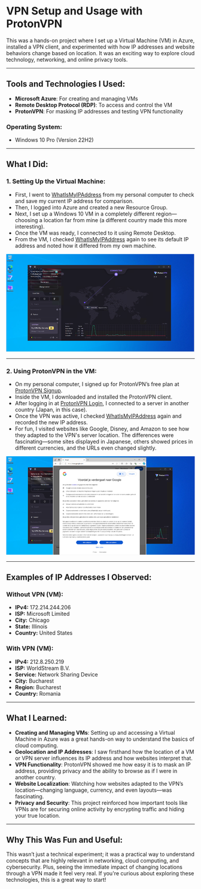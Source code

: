 # VPN Setup and Usage with ProtonVPN

This was a hands-on project where I set up a Virtual Machine (VM) in Azure, installed a VPN client, and experimented with how IP addresses and website behaviors change based on location. It was an exciting way to explore cloud technology, networking, and online privacy tools.

---

## **Tools and Technologies I Used:**
- **Microsoft Azure**: For creating and managing VMs  
- **Remote Desktop Protocol (RDP)**: To access and control the VM  
- **ProtonVPN**: For masking IP addresses and testing VPN functionality  

### **Operating System:**
- Windows 10 Pro (Version 22H2)

---

## **What I Did:**

### 1. Setting Up the Virtual Machine:
- First, I went to [WhatIsMyIPAddress](https://whatismyipaddress.com/) from my personal computer to check and save my current IP address for comparison.  
- Then, I logged into Azure and created a new Resource Group.  
- Next, I set up a Windows 10 VM in a completely different region—choosing a location far from mine (a different country made this more interesting).  
- Once the VM was ready, I connected to it using Remote Desktop.  
- From the VM, I checked [WhatIsMyIPAddress](https://whatismyipaddress.com/) again to see its default IP address and noted how it differed from my own machine.  

![screenshot](https://github.com/Jalal-Hatamleh/Proton-VPN/blob/main/images/1.png?raw=true)

---

### 2. Using ProtonVPN in the VM:
- On my personal computer, I signed up for ProtonVPN’s free plan at [ProtonVPN Signup](https://protonvpn.com/signup).  
- Inside the VM, I downloaded and installed the ProtonVPN client.  
- After logging in at [ProtonVPN Login](https://protonvpn.com/login), I connected to a server in another country (Japan, in this case).  
- Once the VPN was active, I checked [WhatIsMyIPAddress](https://whatismyipaddress.com/) again and recorded the new IP address.  
- For fun, I visited websites like Google, Disney, and Amazon to see how they adapted to the VPN's server location. The differences were fascinating—some sites displayed in Japanese, others showed prices in different currencies, and the URLs even changed slightly.

![screenshot](https://github.com/Jalal-Hatamleh/Proton-VPN/blob/main/images/2.png?raw=true)

---

## **Examples of IP Addresses I Observed:**

### **Without VPN (VM):**
- **IPv4:** 172.214.244.206  
- **ISP:** Microsoft Limited  
- **City:** Chicago  
- **State:** Illinois  
- **Country:** United States  

### **With VPN (VM):**
- **IPv4:** 212.8.250.219  
- **ISP:** WorldStream B.V.  
- **Service:** Network Sharing Device  
- **City:** Bucharest  
- **Region:** Bucharest  
- **Country:** Romania  

---

## **What I Learned:**

- **Creating and Managing VMs**: Setting up and accessing a Virtual Machine in Azure was a great hands-on way to understand the basics of cloud computing.  
- **Geolocation and IP Addresses**: I saw firsthand how the location of a VM or VPN server influences its IP address and how websites interpret that.  
- **VPN Functionality**: ProtonVPN showed me how easy it is to mask an IP address, providing privacy and the ability to browse as if I were in another country.  
- **Website Localization**: Watching how websites adapted to the VPN’s location—changing language, currency, and even layouts—was fascinating.  
- **Privacy and Security**: This project reinforced how important tools like VPNs are for securing online activity by encrypting traffic and hiding your true location.  

---

## **Why This Was Fun and Useful:**

This wasn’t just a technical experiment; it was a practical way to understand concepts that are highly relevant in networking, cloud computing, and cybersecurity. Plus, seeing the immediate impact of changing locations through a VPN made it feel very real. If you're curious about exploring these technologies, this is a great way to start!
